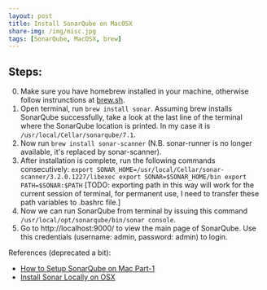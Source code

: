 ```yaml
---
layout: post
title: Install SonarQube on MacOSX
share-img: /img/misc.jpg
tags: [SonarQube, MacOSX, brew]
---
```

## Steps:
0. Make sure you have homebrew installed in your machine, otherwise follow instrunctions at [brew.sh](https://brew.sh/).
1. Open terminal, run `brew install sonar`. Assuming brew installs SonarQube successfully, take a look at the last line of the terminal where the SonarQube location is printed. In my case it is `/usr/local/Cellar/sonarqube/7.1`.
2. Now run `brew install sonar-scanner` (N.B. sonar-runner is no longer available, it's replaced by sonar-scanner).
3. After installation is complete, run the following commands consecutively:
 `export SONAR_HOME=/usr/local/Cellar/sonar-scanner/3.2.0.1227/libexec
  export SONAR=$SONAR_HOME/bin
  export PATH=$SONAR:$PATH`
  [TODO: exporting path in this way will work for the current session of terminal, for permanent use, I need to transfer these path variables to .bashrc file.]
4. Now we can run SonarQube from terminal by issuing this command `/usr/local/opt/sonarqube/bin/sonar console`.
5. Go to http://localhost:9000/ to view the main page of SonarQube. Use this credentials (username: admin, password: admin) to login.

References (deprecated a bit):
- [How to Setup SonarQube on Mac Part-1](http://zafercelaloglu.blogspot.com/2014/07/how-to-setup-sonar-on-mac-part-1.html)
- [Install Sonar Locally on OSX ](http://www.managerjs.com/blog/2015/11/install-sonar-locally-on-osx-and-analyze-a-javascript-project/)
